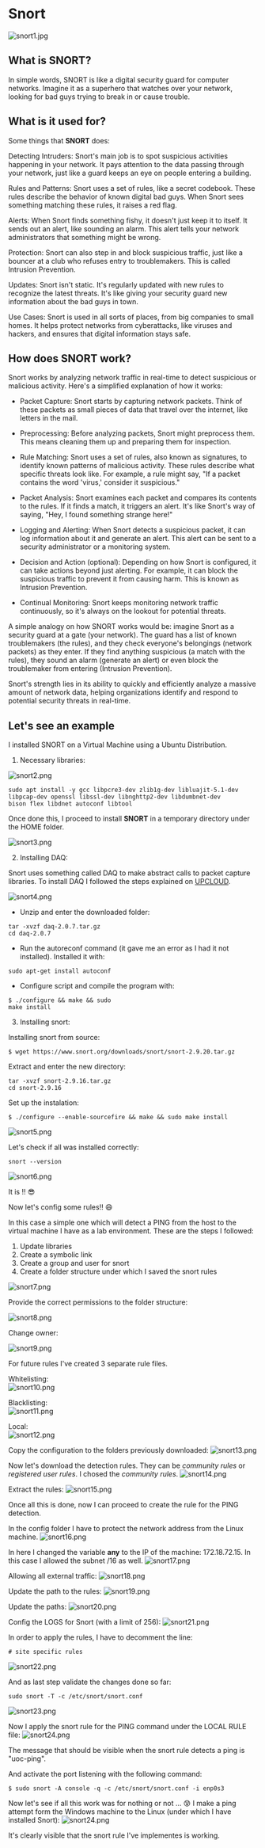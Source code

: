 # Snort

![snort1.jpg](imgs/snort1.jpg)

## What is SNORT?  

In simple words, SNORT is like a digital security guard for computer networks. Imagine it as a superhero that watches over your network, looking for bad guys trying to break in or cause trouble.

## What is it used for?

Some things that <b>SNORT</b> does:

Detecting Intruders: Snort's main job is to spot suspicious activities happening in your network. It pays attention to the data passing through your network, just like a guard keeps an eye on people entering a building.

Rules and Patterns: Snort uses a set of rules, like a secret codebook. These rules describe the behavior of known digital bad guys. When Snort sees something matching these rules, it raises a red flag.

Alerts: When Snort finds something fishy, it doesn't just keep it to itself. It sends out an alert, like sounding an alarm. This alert tells your network administrators that something might be wrong.

Protection: Snort can also step in and block suspicious traffic, just like a bouncer at a club who refuses entry to troublemakers. This is called Intrusion Prevention.

Updates: Snort isn't static. It's regularly updated with new rules to recognize the latest threats. It's like giving your security guard new information about the bad guys in town.

Use Cases: Snort is used in all sorts of places, from big companies to small homes. It helps protect networks from cyberattacks, like viruses and hackers, and ensures that digital information stays safe.

## How does SNORT work?  

Snort works by analyzing network traffic in real-time to detect suspicious or malicious activity. Here's a simplified explanation of how it works:

- Packet Capture: Snort starts by capturing network packets. Think of these packets as small pieces of data that travel over the internet, like letters in the mail.

- Preprocessing: Before analyzing packets, Snort might preprocess them. This means cleaning them up and preparing them for inspection.

- Rule Matching: Snort uses a set of rules, also known as signatures, to identify known patterns of malicious activity. These rules describe what specific threats look like. For example, a rule might say, "If a packet contains the word 'virus,' consider it suspicious."

- Packet Analysis: Snort examines each packet and compares its contents to the rules. If it finds a match, it triggers an alert. It's like Snort's way of saying, "Hey, I found something strange here!"

- Logging and Alerting: When Snort detects a suspicious packet, it can log information about it and generate an alert. This alert can be sent to a security administrator or a monitoring system.

- Decision and Action (optional): Depending on how Snort is configured, it can take actions beyond just alerting. For example, it can block the suspicious traffic to prevent it from causing harm. This is known as Intrusion Prevention.

- Continual Monitoring: Snort keeps monitoring network traffic continuously, so it's always on the lookout for potential threats.

A simple analogy on how SNORT works would be: imagine Snort as a security guard at a gate (your network). The guard has a list of known troublemakers (the rules), and they check everyone's belongings (network packets) as they enter. If they find anything suspicious (a match with the rules), they sound an alarm (generate an alert) or even block the troublemaker from entering (Intrusion Prevention).

Snort's strength lies in its ability to quickly and efficiently analyze a massive amount of network data, helping organizations identify and respond to potential security threats in real-time.

## Let's see an example

I installed SNORT on a Virtual Machine using a Ubuntu Distribution.

1) Necessary libraries:

![snort2.png](imgs/snort2.png)

```
sudo apt install -y gcc libpcre3-dev zlib1g-dev libluajit-5.1-dev libpcap-dev openssl libssl-dev libnghttp2-dev libdumbnet-dev
bison flex libdnet autoconf libtool
```
Once done this, I proceed to install <b>SNORT</b> in a temporary directory under the HOME folder.

![snort3.png](imgs/snort3.png)

2) Installing DAQ:
   
Snort uses something called DAQ to make abstract calls to packet capture libraries. To install DAQ I followed the steps explained on [UPCLOUD](https://upcloud.com/resources/tutorials/installing-snort-on-debian).  

![snort4.png](imgs/snort4.png)

- Unzip and enter the downloaded folder:
```
tar -xvzf daq-2.0.7.tar.gz
cd daq-2.0.7
```
- Run the autoreconf command (it gave me an error as I had it not installed). Installed it with:
```
sudo apt-get install autoconf
```
- Configure script and compile the program with: 
```
$ ./configure && make && sudo
make install
```
3) Installing snort:

Installing snort from source:
```
$ wget https://www.snort.org/downloads/snort/snort-2.9.20.tar.gz
```
Extract and enter the new directory:

```
tar -xvzf snort-2.9.16.tar.gz
cd snort-2.9.16
```

Set up the instalation:

```
$ ./configure --enable-sourcefire && make && sudo make install
```
![snort5.png](imgs/snort5.png)

Let's check if all was installed correctly:

```
snort --version
```

![snort6.png](imgs/snort6.png)

It is !! :sunglasses:

Now let's config some rules!! 😄

In this case a simple one which will detect a PING from the host to the virtual machine I have as a lab environment.
These are the steps I followed:

1) Update libraries
2) Create a symbolic link
3) Create a group and user for snort
4) Create a folder structure under which I saved the snort rules

![snort7.png](imgs/snort7.png)

Provide the correct permissions to the folder structure:

![snort8.png](imgs/snort8.png)

Change owner:

![snort9.png](imgs/snort9.png)

For future rules I've created 3 separate rule files.

Whitelisting:<br>
![snort10.png](imgs/snort10.png)

Blacklisting:<br>
![snort11.png](imgs/snort11.png)

Local:<br>
![snort12.png](imgs/snort12.png)

Copy the configuration to the folders previously downloaded:
![snort13.png](imgs/snort13.png)

Now let's download the detection rules. They can be <i>community rules</i> or <i>registered user rules</i>. I chosed the <i>community rules</i>.
![snort14.png](imgs/snort14.png)

Extract the rules:
![snort15.png](imgs/snort15.png)

Once all this is done, now I can proceed to create the rule for the PING detection.

In the config folder I have to protect the network address from the Linux machine.
![snort16.png](imgs/snort16.png)

In here I changed the variable <b>any</b> to the IP of the machine: 172.18.72.15.
In this case I allowed the subnet /16 as well.
![snort17.png](imgs/snort17.png)

Allowing all external traffic:
![snort18.png](imgs/snort18.png)

Update the path to the rules:
![snort19.png](imgs/snort19.png)

Update the paths:
![snort20.png](imgs/snort20.png)

Config the LOGS for Snort (with a limit of 256):
![snort21.png](imgs/snort21.png)

In order to apply the rules, I have to decomment the line:
```
# site specific rules
```
![snort22.png](imgs/snort22.png)

And as last step validate the changes done so far:
```
sudo snort -T -c /etc/snort/snort.conf
```
![snort23.png](imgs/snort23.png)

Now I apply the snort rule for the PING command under the LOCAL RULE file:
![snort24.png](imgs/snort24.png)

The message that should be visible when the snort rule detects a ping is "uoc-ping".

And activate the port listening with the following command:
```
$ sudo snort -A console -q -c /etc/snort/snort.conf -i enp0s3
```
Now let's see if all this work was for nothing or not ... :cold_sweat:
I make a ping attempt form the Windows machine to the Linux (under which I have installed Snort):
![snort24.png](imgs/snort24.png)

It's clearly visible that the snort rule I've implementes is working.


